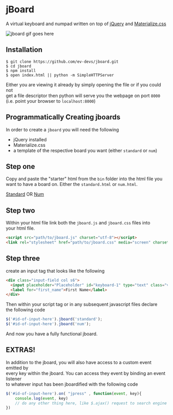 # jBoard
A virtual keyboard and numpad written on top of [jQuery](https://jquery.com/) and [Materialize.css](http://materializecss.com/)

![jboard gif goes here](jboard.gif)

## Installation
	$ git clone https://github.com/ev-devs/jboard.git
	$ cd jboard
	$ npm install
	$ open index.html || python -m SimpleHTTPServer

Either you are viewing it already by simply opening the file or if you could not  
get a file descriptor then python will serve you the webpage on port `8000`  
(i.e. point your browser to `localhost:8000`)

## Programmatically Creating jboards

In order to create a `jboard` you will need the following

 * jQuery installed
 * Materialize.css
 * a template of the respective board you want (either `standard` or `num`)

## Step one

Copy and paste the "starter" html from the `bin` folder into the html file you  
want to have a board on. Either the  `standard.html` or `num.html`.

<a href="./bin/standard.html" target="_blank">Standard</a> OR <a href="./bin/num.html" target="_blank">Num</a>


## Step two

Within your html file link both the `jboard.js` and `jboard.css` files into   
your html file.

```html
<script src="path/to/jboard.js" charset="utf-8"></script>
<link rel="stylesheet" href="path/to/jboard.css" media="screen" charset="utf-8">
```
## Step three

create an input tag that looks like the following

```html
<div class="input-field col s6">
  <input placeholder="Placeholder" id="keyboard-1" type="text" class="validate">
  <label for="first_name">First Name</label>
</div>
```

Then within your script tag or in any subsequent javascript files declare   
the following code
```javascript
$('#id-of-input-here').jboard('standard');
$('#id-of-input-here').jboard('num');
```

And now you have a fully functional jboard.

## EXTRAS!

In addition to the jboard, you will also have access to a custom event emitted by  
every key within the jboard. You can access they event by binding an event listener  
to whatever input has been jboardified with the following code

```javascript
$('#id-of-input-here').on( "jpress" , function(event, key){
	console.log(event, key)
	// do any other thing here, like $.ajax() request to search engine ;)
})
```
